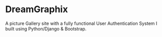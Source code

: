 # DreamGraphix
A picture Gallery site with a fully functional User Authentication System I built using Python/Django
& Bootstrap. 

